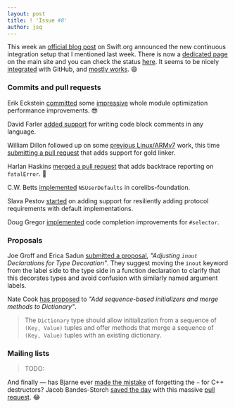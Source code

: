 ```yaml
---
layout: post
title: ! 'Issue #8'
author: jsq
---
```


This week an [official blog post](https://swift.org/blog/swift-ci/) on Swift.org announced the new continuous integration setup that I mentioned last week. There is now a [dedicated page](https://swift.org/continuous-integration/) on the main site and you can check the status [here](https://ci.swift.org). It seems to be nicely [integrated](https://twitter.com/modocache/status/693069527807041536) with GitHub, and [mostly works](https://github.com/apple/swift/pull/1151#issuecomment-178211302). 😄

<!--excerpt-->

### Commits and pull requests

Erik Eckstein [committed](https://github.com/apple/swift/commit/aaaf36e83521f153ba4b0720795efe4980d9b124) some [impressive](https://twitter.com/jckarter/status/693190676666675200) whole module optimization performance improvements. 😎

David Farler [added support](https://github.com/apple/swift/commit/e87be804c9d8111012555263aa86021ab1735ccf) for writing code block comments in any language.

William Dillon followed up on some [previous Linux/ARMv7](https://github.com/apple/swift/pull/608) work, this time [submitting a pull request](https://github.com/apple/swift/pull/1157) that adds support for gold linker.

Harlan Haskins [merged a pull request](https://github.com/apple/swift/pull/1122) that adds backtrace reporting on `fatalError`. 👏

C.W. Betts [implemented](https://github.com/apple/swift-corelibs-foundation/pull/251) `NSUserDefaults` in corelibs-foundation.

Slava Pestov [started](https://github.com/apple/swift/pull/1182) on adding support for resiliently adding protocol requirements with default implementations.

Doug Gregor [implemented](https://github.com/apple/swift/pull/1185) code completion improvements for `#selector`.

### Proposals

Joe Groff and Erica Sadun [submitted a proposal](https://github.com/apple/swift-evolution/pull/128/files), *"Adjusting `inout` Declarations for Type Decoration"*. They suggest moving the `inout` keyword from the label side to the type side in a function declaration to clarify that this decorates types and avoid confusion with similarly named argument labels.

Nate Cook [has proposed](https://github.com/apple/swift-evolution/pull/125) to *"Add sequence-based initializers and merge methods to Dictionary"*.

>The `Dictionary` type should allow initialization from a sequence of `(Key, Value)` tuples and offer methods that merge a sequence of `(Key, Value)` tuples with an existing dictionary.

### Mailing lists

> TODO:

And finally &mdash; has Bjarne ever [made the mistake](https://github.com/apple/swift/pull/1183#commitcomment-15864521) of forgetting the `~` for C++ destructors? Jacob Bandes-Storch [saved the day](https://twitter.com/dgregor79/status/694988732718448642) with this massive [pull request](https://github.com/apple/swift/pull/1183/files). 😂
